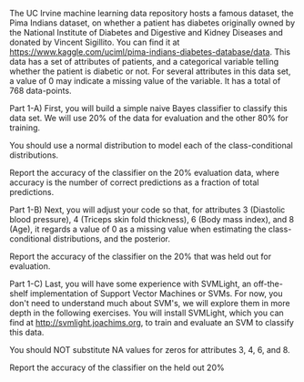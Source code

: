 The UC Irvine machine learning data repository hosts a famous dataset, the Pima Indians dataset, on whether a patient has diabetes originally owned by the National Institute of Diabetes and Digestive and Kidney Diseases and donated by Vincent Sigillito. You can find it at https://www.kaggle.com/uciml/pima-indians-diabetes-database/data. This data has a set of attributes of patients, and a categorical variable telling whether the patient is diabetic or not. For several attributes in this data set, a value of 0 may indicate a missing value of the variable. It has a total of 768 data-points.

Part 1-A) First, you will build a simple naive Bayes classifier to classify this data set. We will use 20% of the data for evaluation and the other 80% for training.

You should use a normal distribution to model each of the class-conditional distributions.

Report the accuracy of the classifier on the 20% evaluation data, where accuracy is the number of correct predictions as a fraction of total predictions.

Part 1-B) Next, you will adjust your code so that, for attributes 3 (Diastolic blood pressure), 4 (Triceps skin fold thickness), 6 (Body mass index), and 8 (Age), it regards a value of 0 as a missing value when estimating the class-conditional distributions, and the posterior.

Report the accuracy of the classifier on the 20% that was held out for evaluation.

Part 1-C) Last, you will have some experience with SVMLight, an off-the-shelf implementation of Support Vector Machines or SVMs. For now, you don't need to understand much about SVM's, we will explore them in more depth in the following exercises. You will install SVMLight, which you can find at http://svmlight.joachims.org, to train and evaluate an SVM to classify this data.

You should NOT substitute NA values for zeros for attributes 3, 4, 6, and 8.

Report the accuracy of the classifier on the held out 20%



